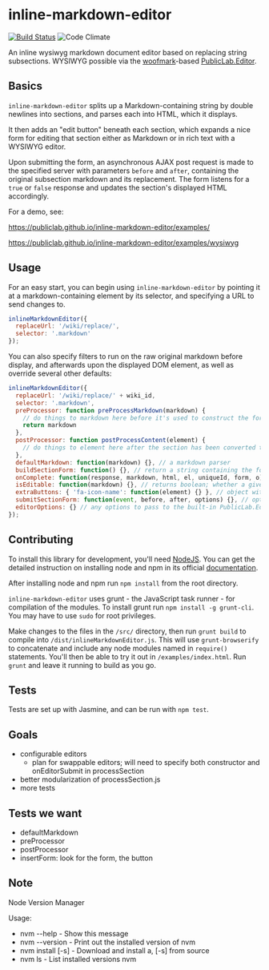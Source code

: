 # inline-markdown-editor

[![Build Status](https://travis-ci.org/publiclab/inline-markdown-editor.svg)](https://travis-ci.org/publiclab/inline-markdown-editor) ![Code Climate](https://codeclimate.com/github/publiclab/inline-markdown-editor/badges/gpa.svg)

An inline wysiwyg markdown document editor based on replacing string subsections. WYSIWYG possible via the [woofmark](https://github.com/bevacqua/woofmark)-based [PublicLab.Editor](https://github.com/publiclab/PublicLab.Editor).

## Basics

`inline-markdown-editor` splits up a Markdown-containing string by double newlines into sections, and parses each into HTML, which it displays. 

It then adds an "edit button" beneath each section, which expands a nice form for editing that section either as Markdown or in rich text with a WYSIWYG editor.

Upon submitting the form, an asynchronous AJAX post request is made to the specified server with parameters `before` and `after`, containing the original subsection markdown and its replacement. The form listens for a `true` or `false` response and updates the section's displayed HTML accordingly. 

For a demo, see:

https://publiclab.github.io/inline-markdown-editor/examples/
                                                           
https://publiclab.github.io/inline-markdown-editor/examples/wysiwyg


## Usage

For an easy start, you can begin using `inline-markdown-editor` by pointing it at a markdown-containing element by its selector, and specifying a URL to send changes to.

```js
inlineMarkdownEditor({
  replaceUrl: '/wiki/replace/',
  selector: '.markdown'
});
```

You can also specify filters to run on the raw original markdown before display, and afterwards upon the displayed DOM element, as well as override several other defaults:

```js
inlineMarkdownEditor({
  replaceUrl: '/wiki/replace/' + wiki_id,
  selector: '.markdown',
  preProcessor: function preProcessMarkdown(markdown) {
    // do things to markdown here before it's used to construct the form
    return markdown
  },
  postProcessor: function postProcessContent(element) {
    // do things to element here after the section has been converted to HTML and displayed
  },
  defaultMarkdown: function(markdown) {}, // a markdown parser
  buildSectionForm: function() {}, // return a string containing the form element
  onComplete: function(response, markdown, html, el, uniqueId, form, o) {}, // run on completing AJAX post
  isEditable: function(markdown) {}, // returns boolean; whether a given subsection should get an inline form; default skips HTML and horizontal rules
  extraButtons: { 'fa-icon-name': function(element) {} }, // object with keys of icon names for additional buttons with associated actions for each; returns jQuery element upon construction
  submitSectionForm: function(event, before, after, options) {}, // optional, to override the form submission handling for each subsection; before/after represent the text diff
  editorOptions: {} // any options to pass to the built-in PublicLab.Editor instance
});
```

## Contributing

To install this library for development, you'll need [NodeJS](https://nodejs.org). You can get the detailed instruction on installing node and npm in its official [documentation](https://docs.npmjs.com/getting-started/installing-node).

After installing node and npm run `npm install` from the root directory.

`inline-markdown-editor` uses grunt - the JavaScript task runner - for compilation of the modules. To install grunt run `npm install -g grunt-cli`. You may have to use `sudo` for root privileges.

Make changes to the files in the `/src/` directory, then run `grunt build` to compile into `/dist/inlineMarkdownEditor.js`. This will use `grunt-browserify` to concatenate and include any node modules named in `require()` statements. You'll then be able to try it out in `/examples/index.html`. Run `grunt` and leave it running to build as you go.

## Tests

Tests are set up with Jasmine, and can be run with `npm test`.

## Goals

* configurable editors
  * plan for swappable editors; will need to specify both constructor and onEditorSubmit in processSection
* better modularization of processSection.js
* more tests

## Tests we want

* defaultMarkdown
* preProcessor
* postProcessor
* insertForm: look for the form, the button

## Note
Node Version Manager

Usage: 
* nvm --help - Show this message
* nvm --version - Print out the installed version of nvm
* nvm install [-s] - Download and install a, [-s] from source
* nvm ls - List installed versions nvm
